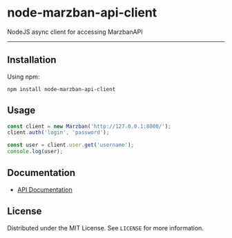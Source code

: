 # node-marzban-api-client
NodeJS async client for accessing MarzbanAPI

------------

## Installation
Using npm:
```shell
npm install node-marzban-api-client
```

## Usage
```javascript
const client = new Marzban('http://127.0.0.1:8000/');
client.auth('login', 'password');

const user = client.user.get('username');
console.log(user);
```

## Documentation
- [API Documentation](https://github.com/ZolanPro/node-marzban-api-client/docs/api.md "API Documentation")

## License
Distributed under the MIT License. See `LICENSE` for more information.